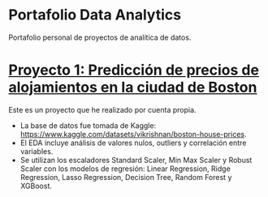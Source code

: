 # Portafolio Data Analytics
Portafolio personal de proyectos de analítica de datos.

# [Proyecto 1: Predicción de precios de alojamientos en la ciudad de Boston](https://github.com/c-tong02/Portafolio-de-Analitica/blob/main/Boston_House_Prices.ipynb)

Este es un proyecto que he realizado por cuenta propia.

* La base de datos fue tomada de Kaggle: https://www.kaggle.com/datasets/vikrishnan/boston-house-prices.
* El EDA incluye análisis de valores nulos, outliers y correlación entre variables.
* Se utilizan los escaladores Standard Scaler, Min Max Scaler y Robust Scaler con los modelos de regresión: Linear Regression, Ridge Regression, Lasso Regression, Decision Tree, Random Forest y XGBoost.
